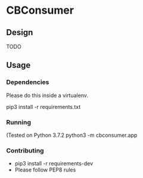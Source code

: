 # CBConsumer

## Design
TODO

## Usage

### Dependencies
Please do this inside a virtualenv.

pip3 install -r requirements.txt

### Running
(Tested on Python 3.7.2
python3 -m cbconsumer.app

### Contributing
- pip3 install -r requirements-dev
- Please follow PEP8 rules

